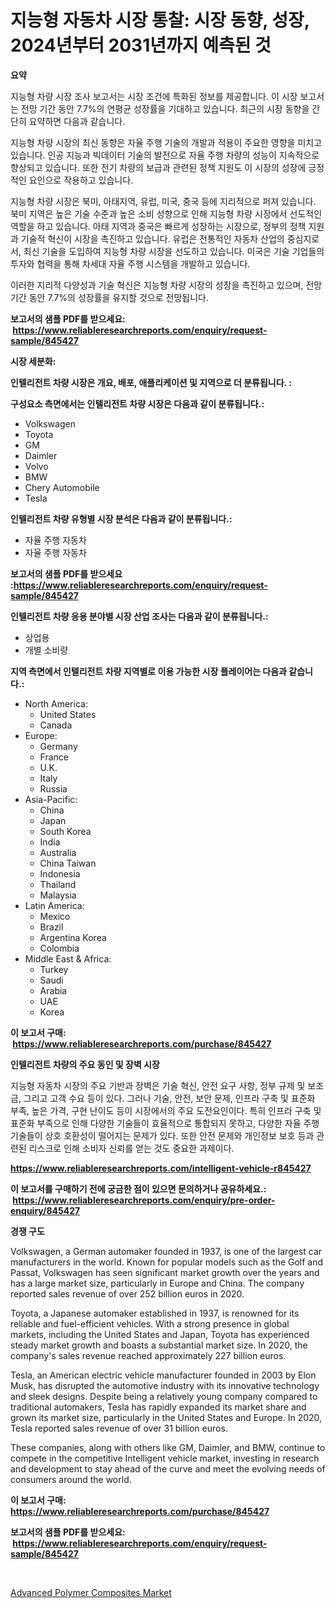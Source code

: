 <p><h1>지능형 자동차 시장 통찰: 시장 동향, 성장, 2024년부터 2031년까지 예측된 것</h1></p><p><strong>요약</strong></p>
<p><p>지능형 차량 시장 조사 보고서는 시장 조건에 특화된 정보를 제공합니다. 이 시장 보고서는 전망 기간 동안 7.7%의 연평균 성장률을 기대하고 있습니다. 최근의 시장 동향을 간단히 요약하면 다음과 같습니다. </p><p>지능형 차량 시장의 최신 동향은 자율 주행 기술의 개발과 적용이 주요한 영향을 미치고 있습니다. 인공 지능과 빅데이터 기술의 발전으로 자율 주행 차량의 성능이 지속적으로 향상되고 있습니다. 또한 전기 차량의 보급과 관련된 정책 지원도 이 시장의 성장에 긍정적인 요인으로 작용하고 있습니다.</p><p>지능형 차량 시장은 북미, 아태지역, 유럽, 미국, 중국 등에 지리적으로 퍼져 있습니다. 북미 지역은 높은 기술 수준과 높은 소비 성향으로 인해 지능형 차량 시장에서 선도적인 역할을 하고 있습니다. 아태 지역과 중국은 빠르게 성장하는 시장으로, 정부의 정책 지원과 기술적 혁신이 시장을 촉진하고 있습니다. 유럽은 전통적인 자동차 산업의 중심지로서, 최신 기술을 도입하여 지능형 차량 시장을 선도하고 있습니다. 미국은 기술 기업들의 투자와 협력을 통해 차세대 자율 주행 시스템을 개발하고 있습니다.</p><p>이러한 지리적 다양성과 기술 혁신은 지능형 차량 시장의 성장을 촉진하고 있으며, 전망 기간 동안 7.7%의 성장률을 유지할 것으로 전망됩니다.</p></p>
<p><strong>보고서의 샘플 PDF를 받으세요: &nbsp;<a href="https://www.reliableresearchreports.com/enquiry/request-sample/845427">https://www.reliableresearchreports.com/enquiry/request-sample/845427</a></strong></p>
<p><strong>시장 세분화:</strong></p>
<p><strong> 인텔리전트 차량 시장은 개요, 배포, 애플리케이션 및 지역으로 더 분류됩니다. :</strong></p>
<p><strong>구성요소 측면에서는 인텔리전트 차량 시장은 다음과 같이 분류됩니다.:</strong></p>
<p><ul><li>Volkswagen</li><li>Toyota</li><li>GM</li><li>Daimler</li><li>Volvo</li><li>BMW</li><li>Chery Automobile</li><li>Tesla</li></ul></p>
<p><strong> 인텔리전트 차량 유형별 시장 분석은 다음과 같이 분류됩니다.:</strong></p>
<p><ul><li>자율 주행 자동차</li><li>자율 주행 자동차</li></ul></p>
<p><strong>보고서의 샘플 PDF를 받으세요 :<a href="https://www.reliableresearchreports.com/enquiry/request-sample/845427">https://www.reliableresearchreports.com/enquiry/request-sample/845427</a></strong></p>
<p><strong> 인텔리전트 차량 응용 분야별 시장 산업 조사는 다음과 같이 분류됩니다.:</strong></p>
<p><ul><li>상업용</li><li>개별 소비량</li></ul></p>
<p><strong>지역 측면에서 인텔리전트 차량 지역별로 이용 가능한 시장 플레이어는 다음과 같습니다.:</strong></p>
<p><ul>
    <li>
        North America:
        <ul>
            <li>United States</li>
            <li>Canada</li>
        </ul>
    </li>
    <li>
        Europe:
        <ul>
            <li>Germany</li>
            <li>France</li>
            <li>U.K.</li>
            <li>Italy</li>
            <li>Russia</li>
        </ul>
    </li>
    <li>
        Asia-Pacific:
        <ul>
            <li>China</li>
            <li>Japan</li>
            <li>South Korea</li>
            <li>India</li>
            <li>Australia</li>
            <li>China Taiwan</li>
            <li>Indonesia</li>
            <li>Thailand</li>
            <li>Malaysia</li>
        </ul>
    </li>
    <li>
        Latin America:
        <ul>
            <li>Mexico</li>
            <li>Brazil</li>
            <li>Argentina Korea</li>
            <li>Colombia</li>
        </ul>
    </li>
    <li>
        Middle East & Africa:
        <ul>
            <li>Turkey</li>
            <li>Saudi</li>
            <li>Arabia</li>
            <li>UAE</li>
            <li>Korea</li>
        </ul>
    </li>
    </ul></p>
<p><strong>이 보고서 구매: &nbsp;<a href="https://www.reliableresearchreports.com/purchase/845427">https://www.reliableresearchreports.com/purchase/845427</a></strong></p>
<p><strong>인텔리전트 차량의 주요 동인 및 장벽 시장</strong></p>
<p><p>지능형 자동차 시장의 주요 기반과 장벽은 기술 혁신, 안전 요구 사항, 정부 규제 및 보조금, 그리고 고객 수요 등이 있다. 그러나 기술, 안전, 보안 문제, 인프라 구축 및 표준화 부족, 높은 가격, 구현 난이도 등이 시장에서의 주요 도전요인이다. 특히 인프라 구축 및 표준화 부족으로 인해 다양한 기술들이 효율적으로 통합되지 못하고, 다양한 자율 주행 기술들이 상호 호환성이 떨어지는 문제가 있다. 또한 안전 문제와 개인정보 보호 등과 관련된 리스크로 인해 소비자 신뢰를 얻는 것도 중요한 과제이다.</p></p>
<p><strong><a href="https://www.reliableresearchreports.com/intelligent-vehicle-r845427">https://www.reliableresearchreports.com/intelligent-vehicle-r845427</a></strong></p>
<p><strong>이 보고서를 구매하기 전에 궁금한 점이 있으면 문의하거나 공유하세요.: &nbsp;<a href="https://www.reliableresearchreports.com/enquiry/pre-order-enquiry/845427">https://www.reliableresearchreports.com/enquiry/pre-order-enquiry/845427</a></strong></p>
<p><strong>경쟁 구도</strong></p>
<p><p>Volkswagen, a German automaker founded in 1937, is one of the largest car manufacturers in the world. Known for popular models such as the Golf and Passat, Volkswagen has seen significant market growth over the years and has a large market size, particularly in Europe and China. The company reported sales revenue of over 252 billion euros in 2020.</p><p>Toyota, a Japanese automaker established in 1937, is renowned for its reliable and fuel-efficient vehicles. With a strong presence in global markets, including the United States and Japan, Toyota has experienced steady market growth and boasts a substantial market size. In 2020, the company's sales revenue reached approximately 227 billion euros.</p><p>Tesla, an American electric vehicle manufacturer founded in 2003 by Elon Musk, has disrupted the automotive industry with its innovative technology and sleek designs. Despite being a relatively young company compared to traditional automakers, Tesla has rapidly expanded its market share and grown its market size, particularly in the United States and Europe. In 2020, Tesla reported sales revenue of over 31 billion euros.</p><p>These companies, along with others like GM, Daimler, and BMW, continue to compete in the competitive Intelligent vehicle market, investing in research and development to stay ahead of the curve and meet the evolving needs of consumers around the world.</p></p>
<p><strong>이 보고서 구매: &nbsp; <a href="https://www.reliableresearchreports.com/purchase/845427">https://www.reliableresearchreports.com/purchase/845427</a></strong></p>
<p><strong>보고서의 샘플 PDF를 받으세요: &nbsp;<a href="https://www.reliableresearchreports.com/enquiry/request-sample/845427">https://www.reliableresearchreports.com/enquiry/request-sample/845427</a></strong><strong></strong></p>
<p>&nbsp;</p>
<p><p><a href="https://changeable-paste-463.notion.site/Advanced-Polymer-Composites-Market-Size-Reflecting-a-Forecast-Till-2031-Market-By-Type-By-Applicat-b5f86234db524c19a72dc79020cca5e6">Advanced Polymer Composites Market</a></p></p>